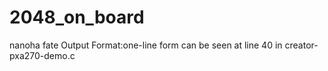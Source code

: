 2048_on_board
=============

nanoha
fate
Output Format:one-line form can be seen at line 40 in creator-pxa270-demo.c
